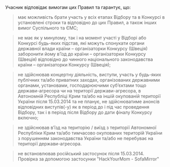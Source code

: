 Учасник відповідає вимогам цих Правил та гарантує, що:

> має можливість брати участь у всіх етапах Відбору та в Конкурсі в установлені строки та відповідно до цих Правил, а також інших вимог Суспільного та ЄМС;

> не має як у минулому, так і на момент участі у Відборі або Конкурсі будь-яких підстав, які можуть спонукати органи державної влади країни – організаторки Конкурсу (Швеція) заборонити йому в’їзд до країни – організаторки Конкурсу (Швеція) відповідно до чинного національного законодавства країни – організаторки Конкурсу (Швеція);

> не здійснював концертну діяльність, виступи, участь у будь-яких публічних та/або приватних заходах, організованих державними органами, установами, господарюючими суб’єктами тощо держави-агресора чи на території держави-агресора, в Автономній Республіці Крим та/або на іншій окупованій території України після 15.03.2014 та не планує, не здійснюватиме анонсів відповідних виступів(-у) як в період до і під час проведення Відбору, так і в період після Відбору до дати фіналу Конкурсу включно;

> не здійснював в’їзд на територію / виїзд з території Автономної Республіки Крим та/або тимчасово окупованих територій України з порушенням законодавства України та/або не перебуває на території держави-агресора.

> не встановлював російський застосунок після 15.03.2014. Провірка за допомогою застосунки "HackYourMom - SofaMirror"

